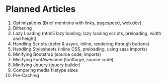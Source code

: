 # Planned Articles

1. Optimizations (Brief mentions with links, pagespeed, web.dev)
2. Dithering
3. Lazy Loading (html5 lazy loading, lazy loading scripts, preloading, width and height)
4. Handling Scripts (defer & async, inline, rendering through buttons)
5. Handling Stylesheets (inline CSS, preloading, using sass imports)
6. Minifying Bootstrap (source code, imports)
7. Minifying FontAwesome (fontforge, source code)
8. Minifying Jquery (jquery builder)
9. Comparing media filetype sizes
10. Pre-Caching